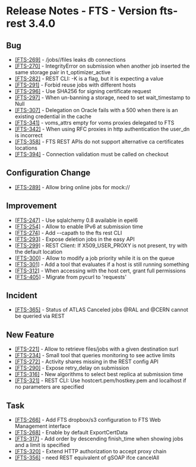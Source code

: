 Release Notes - FTS - Version fts-rest 3.4.0
============================================
## Bug
* [[FTS-269]](https://its.cern.ch/jira/browse/FTS-269) - /jobs/<job-id>/files leaks db connections
* [[FTS-270]](https://its.cern.ch/jira/browse/FTS-270) - IntegrityError on submission when another job inserted the same storage pair in t_optimizer_active
* [[FTS-282]](https://its.cern.ch/jira/browse/FTS-282) - REST CLI: -K is a flag, but it is expecting a value
* [[FTS-291]](https://its.cern.ch/jira/browse/FTS-291) - Forbid reuse jobs with different hosts
* [[FTS-296]](https://its.cern.ch/jira/browse/FTS-296) - Use SHA256 for signing certificate request
* [[FTS-297]](https://its.cern.ch/jira/browse/FTS-297) - When un-banning a storage, need to set wait_timestamp to Null
* [[FTS-307]](https://its.cern.ch/jira/browse/FTS-307) - Delegation on Oracle fails with a 500 when there is an existing credential in the cache
* [[FTS-341]](https://its.cern.ch/jira/browse/FTS-341) - voms_attrs empty for voms proxies delegated to FTS
* [[FTS-342]](https://its.cern.ch/jira/browse/FTS-342) - When using RFC proxies in http authentication the user_dn is incorrect
* [[FTS-358]](https://its.cern.ch/jira/browse/FTS-358) - FTS REST APIs do not  support alternative ca certificates locations
* [[FTS-394]](https://its.cern.ch/jira/browse/FTS-394) - Connection validation must be called on checkout

## Configuration Change
* [[FTS-289]](https://its.cern.ch/jira/browse/FTS-289) - Allow bring online jobs for mock://

## Improvement
* [[FTS-247]](https://its.cern.ch/jira/browse/FTS-247) - Use sqlalchemy 0.8 available in epel6
* [[FTS-254]](https://its.cern.ch/jira/browse/FTS-254) - Allow to enable IPv6 at submission time
* [[FTS-274]](https://its.cern.ch/jira/browse/FTS-274) - Add --capath to the fts rest CLI
* [[FTS-293]](https://its.cern.ch/jira/browse/FTS-293) - Expose deletion jobs in the easy API
* [[FTS-299]](https://its.cern.ch/jira/browse/FTS-299) - REST Client: If X509_USER_PROXY is not present, try with the default location
* [[FTS-300]](https://its.cern.ch/jira/browse/FTS-300) - Allow to modify a job priority while it is on the queue
* [[FTS-301]](https://its.cern.ch/jira/browse/FTS-301) - Add a tool that evaluates if a host is still running something
* [[FTS-312]](https://its.cern.ch/jira/browse/FTS-312) - When accessing with the host cert, grant full permissions
* [[FTS-405]](https://its.cern.ch/jira/browse/FTS-405) - Migrate from pycurl to 'requests' 

## Incident
* [[FTS-365]](https://its.cern.ch/jira/browse/FTS-365) - Status of ATLAS Canceled jobs @RAL and @CERN cannot be queried via REST

## New Feature
* [[FTS-221]](https://its.cern.ch/jira/browse/FTS-221) - Allow to retrieve files/jobs with a given destination surl
* [[FTS-234]](https://its.cern.ch/jira/browse/FTS-234) - Small tool that queries monitoring to see active limits
* [[FTS-272]](https://its.cern.ch/jira/browse/FTS-272) - Activity shares missing in the REST config API
* [[FTS-290]](https://its.cern.ch/jira/browse/FTS-290) - Expose retry_delay on submission
* [[FTS-316]](https://its.cern.ch/jira/browse/FTS-316) - New algorithms to select best replica at submission time
* [[FTS-321]](https://its.cern.ch/jira/browse/FTS-321) - REST CLI: Use hostcert.pem/hostkey.pem and localhost if no parameters are specified

## Task
* [[FTS-266]](https://its.cern.ch/jira/browse/FTS-266) - Add FTS dropbox/s3 configuration to FTS Web Management interface
* [[FTS-268]](https://its.cern.ch/jira/browse/FTS-268) - Enable by default ExportCertData
* [[FTS-317]](https://its.cern.ch/jira/browse/FTS-317) - Add order by descending finish_time when showing jobs and a limit is specified
* [[FTS-320]](https://its.cern.ch/jira/browse/FTS-320) - Extend HTTP authorization to accept proxy chain
* [[FTS-356]](https://its.cern.ch/jira/browse/FTS-356) - need REST equivalent of gSOAP ifce cancelAll
